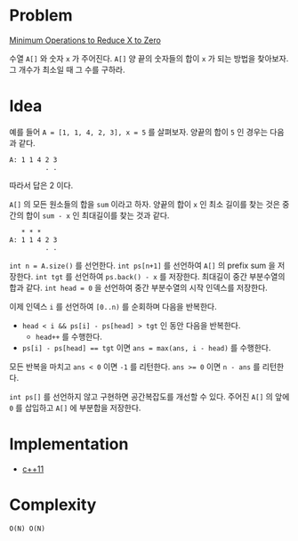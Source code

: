# Problem

[Minimum Operations to Reduce X to Zero](https://leetcode.com/problems/minimum-operations-to-reduce-x-to-zero/)

수열 `A[]` 와 숫자 `x` 가 주어진다. `A[]` 양 끝의 숫자들의 합이 `x` 가
되는 방법을 찾아보자. 그 개수가 최소일 때 그 수를 구하라.

# Idea

예를 들어 `A = [1, 1, 4, 2, 3], x = 5` 를 살펴보자. 양끝의
합이 `5` 인 경우는 다음과 같다.

```
A: 1 1 4 2 3
         . .         
```
따라서 답은 2 이다.

`A[]` 의 모든 원소들의 합을 `sum` 이라고 하자. 양끝의 합이 `x` 인
최소 길이를 찾는 것은 중간의 합이 `sum - x` 인 최대길이를 찾는
것과 같다.

```
   * * *
A: 1 1 4 2 3
         . .
```

`int n = A.size()` 를 선언한다.  `int ps[n+1]` 를 선언하여 `A[]` 의
prefix sum 을 저장한다. `int tgt` 를 선언하여 `ps.back() - x` 를
저장한다. 최대길이 중간 부분수열의 합과 같다. `int head = 0` 을
선언하여 중간 부분수열의 시작 인덱스를 저장한다.

이제 인덱스 `i` 를 선언하여 `[0..n)` 를 순회하며 다음을 반복한다.

* `head < i && ps[i] - ps[head] > tgt` 인 동안 다음을 반복한다.
  * `head++` 를 수행한다.
* `ps[i] - ps[head] == tgt` 이면 `ans = max(ans, i - head)` 를
  수행한다.
  
모든 반복을 마치고 `ans < 0` 이면 `-1` 를 리턴한다. `ans >= 0` 이면
`n - ans` 를 리턴한다.

`int ps[]` 를 선언하지 않고 구현하면 공간복잡도를 개선할 수
있다. 주어진 `A[]` 의 앞에 `0` 를 삽입하고 `A[]` 에 부분합을 저장한다.

# Implementation

* [c++11](a.cpp)

# Complexity

```
O(N) O(N)
```
